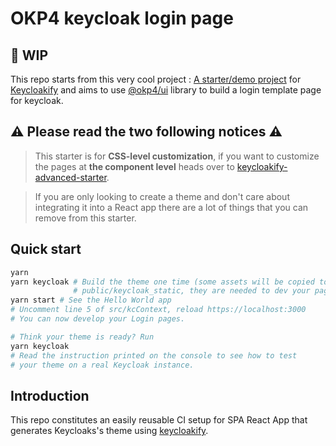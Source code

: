 # OKP4 keycloak login page

## 🚧 WIP

This repo starts from this very cool project : [A starter/demo project](https://github.com/garronej/keycloakify-starter) for [Keycloakify](https://keycloakify.dev) and aims to use [@okp4/ui](https://github.com/okp4/ui) library to build a login template page for keycloak.

## ⚠️ Please read the two following notices ⚠️

> This starter is for **CSS-level customization**, if you want to customize the pages at
> **the component level** heads over to [keycloakify-advanced-starter](https://github.com/garronej/keycloakify-advanced-starter).
<!-- markdownlint-disable-line -->
> If you are only looking to create a theme and don't care about integrating it into a React app there
> are a lot of things that you can remove from this starter.

## Quick start

```bash
yarn
yarn keycloak # Build the theme one time (some assets will be copied to
              # public/keycloak_static, they are needed to dev your page outside of Keycloak)
yarn start # See the Hello World app
# Uncomment line 5 of src/kcContext, reload https://localhost:3000
# You can now develop your Login pages.

# Think your theme is ready? Run
yarn keycloak
# Read the instruction printed on the console to see how to test
# your theme on a real Keycloak instance.
```

## Introduction

This repo constitutes an easily reusable CI setup for SPA React App that generates Keycloaks's theme
using [keycloakify](https://github.com/InseeFrLab/keycloakify).
